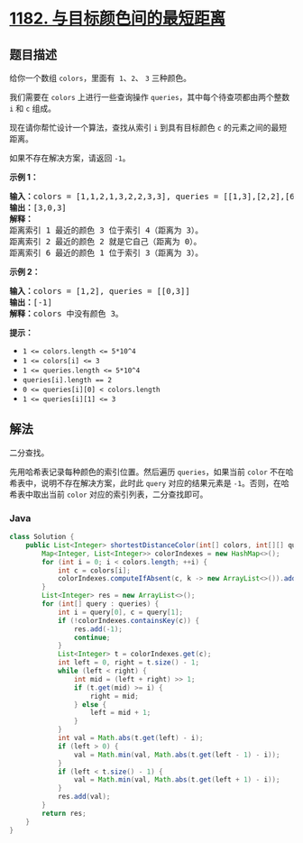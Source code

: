 # [1182. 与目标颜色间的最短距离](https://leetcode.cn/problems/shortest-distance-to-target-color)

## 题目描述

<p>给你一个数组&nbsp;<code>colors</code>，里面有&nbsp;&nbsp;<code>1</code>、<code>2</code>、&nbsp;<code>3</code> 三种颜色。</p>

<p>我们需要在&nbsp;<code>colors</code> 上进行一些查询操作 <code>queries</code>，其中每个待查项都由两个整数 <code>i</code> 和 <code>c</code> 组成。</p>

<p>现在请你帮忙设计一个算法，查找从索引&nbsp;<code>i</code>&nbsp;到具有目标颜色&nbsp;<code>c</code>&nbsp;的元素之间的最短距离。</p>

<p>如果不存在解决方案，请返回&nbsp;<code>-1</code>。</p>

<p><strong>示例 1：</strong></p>

<pre><strong>输入：</strong>colors = [1,1,2,1,3,2,2,3,3], queries = [[1,3],[2,2],[6,1]]
<strong>输出：</strong>[3,0,3]
<strong>解释： </strong>
距离索引 1 最近的颜色 3 位于索引 4（距离为 3）。
距离索引 2 最近的颜色 2 就是它自己（距离为 0）。
距离索引 6 最近的颜色 1 位于索引 3（距离为 3）。
</pre>

<p><strong>示例 2：</strong></p>

<pre><strong>输入：</strong>colors = [1,2], queries = [[0,3]]
<strong>输出：</strong>[-1]
<strong>解释：</strong>colors 中没有颜色 3。
</pre>

<p><strong>提示：</strong></p>

<ul>
	<li><code>1 &lt;= colors.length &lt;= 5*10^4</code></li>
	<li><code>1 &lt;= colors[i] &lt;= 3</code></li>
	<li><code>1&nbsp;&lt;= queries.length &lt;= 5*10^4</code></li>
	<li><code>queries[i].length == 2</code></li>
	<li><code>0 &lt;= queries[i][0] &lt;&nbsp;colors.length</code></li>
	<li><code>1 &lt;= queries[i][1] &lt;= 3</code></li>
</ul>

## 解法

二分查找。

先用哈希表记录每种颜色的索引位置。然后遍历 `queries`，如果当前 `color` 不在哈希表中，说明不存在解决方案，此时此 `query` 对应的结果元素是 `-1`。否则，在哈希表中取出当前 `color` 对应的索引列表，二分查找即可。

### **Java**

```java
class Solution {
    public List<Integer> shortestDistanceColor(int[] colors, int[][] queries) {
        Map<Integer, List<Integer>> colorIndexes = new HashMap<>();
        for (int i = 0; i < colors.length; ++i) {
            int c = colors[i];
            colorIndexes.computeIfAbsent(c, k -> new ArrayList<>()).add(i);
        }
        List<Integer> res = new ArrayList<>();
        for (int[] query : queries) {
            int i = query[0], c = query[1];
            if (!colorIndexes.containsKey(c)) {
                res.add(-1);
                continue;
            }
            List<Integer> t = colorIndexes.get(c);
            int left = 0, right = t.size() - 1;
            while (left < right) {
                int mid = (left + right) >> 1;
                if (t.get(mid) >= i) {
                    right = mid;
                } else {
                    left = mid + 1;
                }
            }
            int val = Math.abs(t.get(left) - i);
            if (left > 0) {
                val = Math.min(val, Math.abs(t.get(left - 1) - i));
            }
            if (left < t.size() - 1) {
                val = Math.min(val, Math.abs(t.get(left + 1) - i));
            }
            res.add(val);
        }
        return res;
    }
}
```
